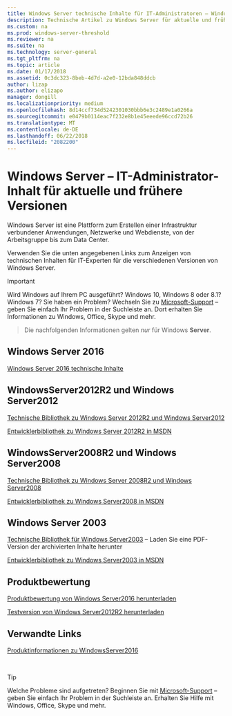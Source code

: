 ```yaml
---
title: Windows Server technische Inhalte für IT-Administratoren – Windows Server
description: Technische Artikel zu Windows Server für aktuelle und frühere Versionen sowie Produkt-Evaluierungsversionen für IT-Experten abrufen.
ms.custom: na
ms.prod: windows-server-threshold
ms.reviewer: na
ms.suite: na
ms.technology: server-general
ms.tgt_pltfrm: na
ms.topic: article
ms.date: 01/17/2018
ms.assetid: 0c3dc323-8beb-4d7d-a2e0-12bda848ddcb
author: lizap
ms.author: elizapo
manager: dongill
ms.localizationpriority: medium
ms.openlocfilehash: 8d14ccf734d5242301030bbb6e3c2489e1a0266a
ms.sourcegitcommit: e0479b0114eac7f232e8b1e45eeede96ccd72b26
ms.translationtype: MT
ms.contentlocale: de-DE
ms.lasthandoff: 06/22/2018
ms.locfileid: "2082200"
---
```

# <a name="windows-server---it-administrator-content-for-current-and-previous-releases"></a>Windows Server – IT-Administrator-Inhalt für aktuelle und frühere Versionen

Windows Server ist eine Plattform zum Erstellen einer Infrastruktur verbundener Anwendungen, Netzwerke und Webdienste, von der Arbeitsgruppe bis zum Data Center.

Verwenden Sie die unten angegebenen Links zum Anzeigen von technischen Inhalten für IT-Experten für die verschiedenen Versionen von Windows Server.

> [!IMPORTANT]
> Wird Windows auf Ihrem PC ausgeführt? Windows 10, Windows 8 oder 8.1? Windows 7? Sie haben ein Problem? Wechseln Sie zu [Microsoft-Support](https://support.microsoft.com) – geben Sie einfach Ihr Problem in der Suchleiste an. Dort erhalten Sie Informationen zu Windows, Office, Skype und mehr. 

> Die nachfolgenden Informationen gelten *nur* für Windows **Server**.

## <a name="windows-server-2016"></a>Windows Server 2016

[Windows Server 2016 technische Inhalte](windows-server-2016.md)

## <a name="windows-server-2012-r2-and-windows-server-2012"></a>WindowsServer2012R2 und Windows Server2012

[Technische Bibliothek zu Windows Server 2012R2 und Windows Server2012](/previous-versions/windows/it-pro/windows-server-2012-R2-and-2012/) 

[Entwicklerbibliothek zu Windows Server 2012R2 in MSDN](https://msdn.microsoft.com/library/dn609939(v=vs.85).aspx) 

## <a name="windows-server-2008-r2-and-windows-server-2008"></a>WindowsServer2008R2 und Windows Server2008

[Technische Bibliothek zu Windows Server 2008R2 und Windows Server2008](/previous-versions/windows/it-pro/windows-server-2008-R2-and-2008)
 
[Entwicklerbibliothek zu Windows Server2008 in MSDN](https://msdn.microsoft.com/library/hh738539.aspx) 

## <a name="windows-server-2003"></a>Windows Server 2003

[Technische Bibliothek für Windows Server2003](https://www.microsoft.com/download/details.aspx?id=53314) – Laden Sie eine PDF-Version der archivierten Inhalte herunter

[Entwicklerbibliothek zu Windows Server2003 in MSDN](https://msdn.microsoft.com/library/dn792549.aspx)


## <a name="product-evaluations"></a>Produktbewertung

[Produktbewertung von Windows Server2016 herunterladen](https://www.microsoft.com/evalcenter/evaluate-windows-server-2016?i=1) 

[Testversion von Windows Server2012R2 herunterladen](https://www.microsoft.com/evalcenter/evaluate-windows-server-2012-r2) 


## <a name="related-links"></a>Verwandte Links
[Produktinformationen zu WindowsServer2016](https://www.microsoft.com/cloud-platform/windows-server) 

<br>

> [!TIP]
> Welche Probleme sind aufgetreten? Beginnen Sie mit [Microsoft-Support](https://support.microsoft.com) – geben Sie einfach Ihr Problem in der Suchleiste an. Erhalten Sie Hilfe mit Windows, Office, Skype und mehr. 

